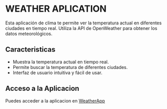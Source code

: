 # WEATHER APLICATION

Esta aplicación de clima te permite ver la temperatura actual en diferentes ciudades en tiempo real. Utiliza la API de OpenWeather para obtener los datos meteorológicos.

## Caracteristicas

* Muestra la temperatura actual en tiempo real.
* Permite buscar la temperatura de diferentes ciudades.
* Interfaz de usuario intuitiva y fácil de usar.

## Acceso a la Aplicacion

Puedes acceder a la aplicacion en [WeatherApp](https://weather-aplication-six.vercel.app/)

